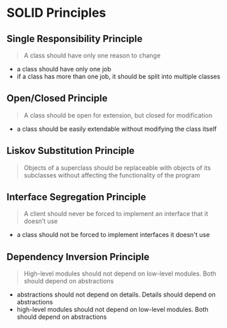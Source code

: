 # SOLID Principles

## Single Responsibility Principle

> A class should have only one reason to change

- a class should have only one job
- if a class has more than one job, it should be split into multiple classes


## Open/Closed Principle

> A class should be open for extension, but closed for modification

- a class should be easily extendable without modifying the class itself


## Liskov Substitution Principle

> Objects of a superclass should be replaceable with objects of its subclasses without affecting the functionality of the program


## Interface Segregation Principle

> A client should never be forced to implement an interface that it doesn’t use

- a class should not be forced to implement interfaces it doesn't use

## Dependency Inversion Principle

> High-level modules should not depend on low-level modules. Both should depend on abstractions

- abstractions should not depend on details. Details should depend on abstractions
- high-level modules should not depend on low-level modules. Both should depend on abstractions

